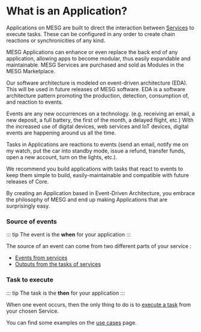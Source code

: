 # What is an Application?

Applications on MESG are built to direct the interaction between [Services](../service/what-is-a-service.md) to execute tasks. These can be configured in any order to create chain reactions or synchronicities of any kind.

MESG Applications can enhance or even replace the back end of any application, allowing apps to become modular, thus easily expandable and maintainable. MESG Services are purchased and sold as Modules in the MESG Marketplace.

Our software architecture is modeled on event-driven architecture \(EDA\). This will be used in future releases of MESG software. EDA is a software architecture pattern promoting the production, detection, consumption of, and reaction to events.

Events are any new occurrences on a technology. \(e.g. receiving an email, a new deposit, a full battery, the first of the month, a delayed flight, etc.\) With the increased use of digital devices, web services and IoT devices, digital events are happening around us all the time. 

Tasks in Applications are reactions to events \(send an email, notify me on my watch, put the car into standby mode, issue a refund, transfer funds, open a new account, turn on the lights, etc.\).

We recommend you build applications with tasks that react to events to keep them simple to build, easily-maintainable and compatible with future releases of Core.

By creating an Application based in Event-Driven Architecture, you embrace the philosophy of MESG and end up making Applications that are surprisingly easy.

### Source of events

::: tip
The event is the **when** for your application
:::

The source of an event can come from two different parts of your service :

* [Events from services](listen-for-events.md)
* [Outputs from the tasks of services](execute-a-task.md)

### Task to execute

::: tip
The task is the **then** for your application
:::

When one event occurs, then the only thing to do is to [execute a task](execute-a-task.md) from your chosen Service.

You can find some examples on the [use cases](use-cases.md) page.

